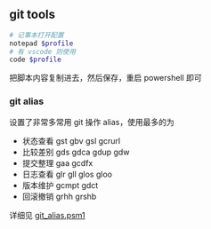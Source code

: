 
## git tools

```bash
# 记事本打开配置
notepad $profile
# 有 vscode 则使用
code $profile
```

把脚本内容复制进去，然后保存，重启 powershell 即可

### git alias

设置了非常多常用 git 操作 alias，使用最多的为

- 状态查看 gst gbv gsl gcrurl
- 比较差别 gds gdca gdup gdw
- 提交整理 gaa gcdfx
- 日志查看 glr gll glos gloo
- 版本维护 gcmpt gdct
- 回滚撤销 grhh grshb

详细见 [git_alias.psm1](git_alias.psm1)